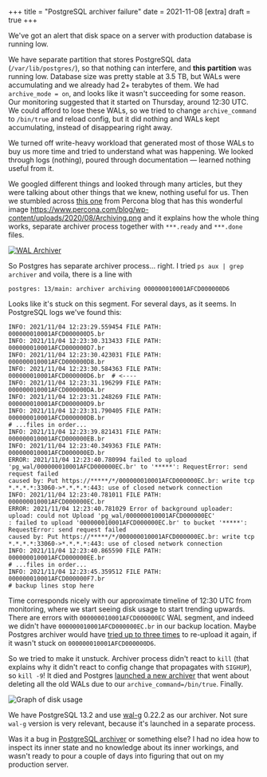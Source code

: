 +++
title = "PostgreSQL archiver failure"
date = 2021-11-08
[extra]
draft = true
+++

We've got an alert that disk space on a server with production database is
running low.

We have separate partition that stores PostgreSQL data (`/var/lib/postgres/`),
so that nothing can interfere, and **this partition** was running low. Database
size was pretty stable at 3.5 TB, but WALs were accumulating and we already had
2+ terabytes of them. We had `archive_mode = on`, and looks like it wasn't
succeeding for some reason. Our monitoring suggested that it started on
Thursday, around 12:30 UTC. We could afford to lose these WALs, so we tried to
change `archive_command` to `/bin/true` and reload config, but it did nothing
and WALs kept accumulating, instead of disappearing right away.

We turned off write-heavy workload that generated most of those WALs to buy us
more time and tried to understand what was happening. We looked through logs
(nothing), poured through documentation — learned nothing useful from it.

We googled different things and looked through many articles, but they were
talking about other things that we knew, nothing useful for us. Then we stumbled
across [this
one](https://www.percona.com/blog/2020/09/09/why-postgresql-wal-archival-is-slow/
) from Percona blog that has this wonderful image
https://www.percona.com/blog/wp-content/uploads/2020/08/Archiving.png and it
explains how the whole thing works, separate archiver process together with
`***.ready` and `***.done` files.

[![WAL Archiver](/img/pg-archiver/archiving.png)](https://www.percona.com/blog/2020/09/09/why-postgresql-wal-archival-is-slow/ "WAL Archiver")

So Postgres has separate archiver process... right. I tried `ps aux | grep
archiver` and voila, there is a line with
```
postgres: 13/main: archiver archiving 000000010001AFCD000000D6
```
Looks like it's stuck on this segment. For several days, as
it seems. In PostgreSQL logs we've found this:

```
INFO: 2021/11/04 12:23:29.559454 FILE PATH: 000000010001AFCD000000D5.br
INFO: 2021/11/04 12:23:30.313433 FILE PATH: 000000010001AFCD000000D7.br
INFO: 2021/11/04 12:23:30.423031 FILE PATH: 000000010001AFCD000000D8.br
INFO: 2021/11/04 12:23:30.584363 FILE PATH: 000000010001AFCD000000D6.br  # <----
INFO: 2021/11/04 12:23:31.196299 FILE PATH: 000000010001AFCD000000DA.br
INFO: 2021/11/04 12:23:31.248269 FILE PATH: 000000010001AFCD000000D9.br
INFO: 2021/11/04 12:23:31.790405 FILE PATH: 000000010001AFCD000000DB.br
# ...files in order...
INFO: 2021/11/04 12:23:39.821431 FILE PATH: 000000010001AFCD000000EB.br
INFO: 2021/11/04 12:23:40.349363 FILE PATH: 000000010001AFCD000000ED.br
ERROR: 2021/11/04 12:23:40.780994 failed to upload 'pg_wal/000000010001AFCD000000EC.br' to '*****': RequestError: send request failed
caused by: Put https://*****/*/000000010001AFCD000000EC.br: write tcp *.*.*.*:33060->*.*.*.*:443: use of closed network connection
INFO: 2021/11/04 12:23:40.781011 FILE PATH: 000000010001AFCD000000EC.br
ERROR: 2021/11/04 12:23:40.781029 Error of background uploader: upload: could not Upload 'pg_wal/000000010001AFCD000000EC'
: failed to upload '000000010001AFCD000000EC.br' to bucket '*****': RequestError: send request failed
caused by: Put https://*****/*/000000010001AFCD000000EC.br: write tcp *.*.*.*:33060->*.*.*.*:443: use of closed network connection
INFO: 2021/11/04 12:23:40.865590 FILE PATH: 000000010001AFCD000000EE.br 
# ...files in order...
INFO: 2021/11/04 12:23:45.359512 FILE PATH: 000000010001AFCD000000F7.br
# backup lines stop here
```

Time corresponds nicely with our approximate timeline of 12:30 UTC from
monitoring, where we start seeing disk usage to start trending upwards. There
are errors with `000000010001AFCD000000EC` WAL segment, and indeed we didn't have
`000000010001AFCD000000EC.br` in our backup location. Maybe Postgres archiver
would have [tried up to three
times](https://github.com/postgres/postgres/blob/REL_13_STABLE/src/backend/postmaster/pgarch.c#L67)
to re-upload it again, if it wasn't stuck on `000000010001AFCD000000D6`.

So we tried to make it unstuck. Archiver process didn't react to `kill` (that
explains why it didn't react to config change that propagates with `SIGHUP`), so
`kill -9`! It died and Postgres [launched a new
archiver](https://github.com/postgres/postgres/blob/REL_13_STABLE/src/backend/postmaster/pgarch.c#L61)
that went about deleting all the old WALs due to our
`archive_command=/bin/true`. Finally.

![Graph of disk usage](/img/pg-archiver/disk-usage.jpg "Graph of disk usage")

We have PostgreSQL 13.2 and use [wal-g](https://github.com/wal-g/wal-g) 0.22.2
as our archiver. Not sure `wal-g` version is very relevant, because it's
launched in a separate process. 

Was it a bug in [PostgreSQL
archiver](https://github.com/postgres/postgres/blob/master/src/backend/postmaster/pgarch.c)
or something else?  I had no idea how to inspect its inner state and no
knowledge about its inner workings, and wasn't ready to pour a couple of days
into figuring that out on my production server.
